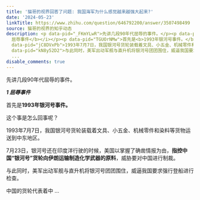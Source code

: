 ```yaml
---
title: '猫哥的视界回答了问题: 我国海军为什么感觉越来越强大起来?'
date: '2024-05-23'
linkTitle: https://www.zhihu.com/question/646792200/answer/3507498499
source: 猫哥的视界的知乎动态
description: <p data-pid="_FKmYLwR">先讲几段90年代屈辱的事件。</p><p data-pid="ZiIPh1OK"><i><b>1
  屈辱事件</b></i></p><p data-pid="TGUOrNMw">首先是<b>1993年银河号事件。</b></p><p data-pid="YXZcXphK">这个事是怎么回事呢？</p><p
  data-pid="jC8DVxPb">1993年7月7日，我国银河号货轮装载着文具、小五金、机械零件和染料等货物运送到中东地区。</p><p data-pid="WFZsW6Xm">7月23日，银河号还在印度洋行驶的时候，美国以掌握了确凿情报为由，<b>指控中国“银河号”货轮向伊朗运输制造化学武器的原料</b>，威胁要对中国进行制裁。</p><p
  data-pid="kN8y52D2">与此同时，美军出动军舰与直升机将银河号团团围住，威逼我国要求强行登船进行检查。</p><p data-pid="Kc1di-uV">中国的货轮代表着中
  ...
disable_comments: true
---
```

<p data-pid="_FKmYLwR">先讲几段90年代屈辱的事件。</p><p data-pid="ZiIPh1OK"><i><b>1 屈辱事件</b></i></p><p data-pid="TGUOrNMw">首先是<b>1993年银河号事件。</b></p><p data-pid="YXZcXphK">这个事是怎么回事呢？</p><p data-pid="jC8DVxPb">1993年7月7日，我国银河号货轮装载着文具、小五金、机械零件和染料等货物运送到中东地区。</p><p data-pid="WFZsW6Xm">7月23日，银河号还在印度洋行驶的时候，美国以掌握了确凿情报为由，<b>指控中国“银河号”货轮向伊朗运输制造化学武器的原料</b>，威胁要对中国进行制裁。</p><p data-pid="kN8y52D2">与此同时，美军出动军舰与直升机将银河号团团围住，威逼我国要求强行登船进行检查。</p><p data-pid="Kc1di-uV">中国的货轮代表着中 ...